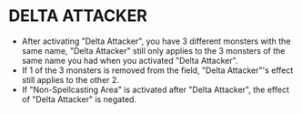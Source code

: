 
# DELTA ATTACKER

*   After activating "Delta Attacker", you have 3 different monsters with the same name, "Delta Attacker" still only applies to the 3 monsters of the same name you had when you activated "Delta Attacker".
*   If 1 of the 3 monsters is removed from the field, "Delta Attacker"'s effect still applies to the other 2.
*   If "Non-Spellcasting Area" is activated after "Delta Attacker", the effect of "Delta Attacker" is negated.

  